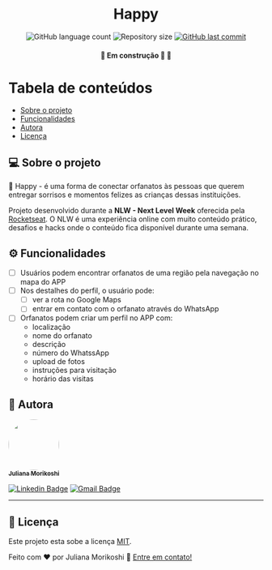 

<h1 align="center">
  Happy
</h1>

<p align="center">
  <img alt="GitHub language count" src="https://img.shields.io/github/languages/count/Jumori/happy?color=%2304D361">

  <img alt="Repository size" src="https://img.shields.io/github/repo-size/Jumori/happy">
  
  <a href="https://github.com/Jumori/happy/commits/master">
    <img alt="GitHub last commit" src="https://img.shields.io/github/last-commit/Jumori/happy">
  </a>

</p>

<h4 align="center">
	🚧 Em construção 🚀 🚧
</h4>

Tabela de conteúdos
=================
<!--ts-->
   * [Sobre o projeto](#-sobre-o-projeto)
   * [Funcionalidades](#-funcionalidades)
   * [Autora](#-autora)
   * [Licença](#user-content--licença)
<!--te-->


## 💻 Sobre o projeto

💛 Happy - é uma forma de conectar orfanatos às pessoas que querem entregar sorrisos e momentos felizes as crianças dessas instituições.


Projeto desenvolvido durante a **NLW - Next Level Week** oferecida pela [Rocketseat](https://nextlevelweek.com/).
O NLW é uma experiência online com muito conteúdo prático, desafios e hacks onde o conteúdo fica disponível durante uma semana.


## ⚙️ Funcionalidades

- [ ] Usuários podem encontrar orfanatos de uma região pela navegação no mapa do APP
- [ ] Nos destalhes do perfil, o usuário pode:
  - [ ] ver a rota no Google Maps
  - [ ] entrar em contato com o orfanato através do WhatsApp
- [ ] Orfanatos podem criar um perfil no APP com:
  - localização
  - nome do orfanato
  - descrição
  - número do WhatssApp
  - upload de fotos
  - instruções para visitação
  - horário das visitas


## 🦸 Autora

<a href="https://github.com/Jumori">
 <img style="border-radius: 50%;" src="https://avatars1.githubusercontent.com/u/44618499?s=460&u=691cddb486d4b665417d25d8a575e508d6ef9563&v=4" width="100px;" alt=""/>
 <br />
 <sub><b>Juliana Morikoshi</b></sub></a>
 <br />

[![Linkedin Badge](https://img.shields.io/badge/-Juliana-blue?style=flat-square&logo=Linkedin&logoColor=white&link=https://www.linkedin.com/in/julianamorikoshi/)](https://www.linkedin.com/in/julianamorikoshi/) 
[![Gmail Badge](https://img.shields.io/badge/-julianamorikoshi@gmail.com-c14438?style=flat-square&logo=Gmail&logoColor=white&link=mailto:julianamorikoshi@gmail.com)](mailto:julianamorikoshi@gmail.com)

---

## 📝 Licença

Este projeto esta sobe a licença [MIT](./LICENSE).

Feito com ❤️ por Juliana Morikoshi 👋 [Entre em contato!](https://www.linkedin.com/in/julianamorikoshi/)